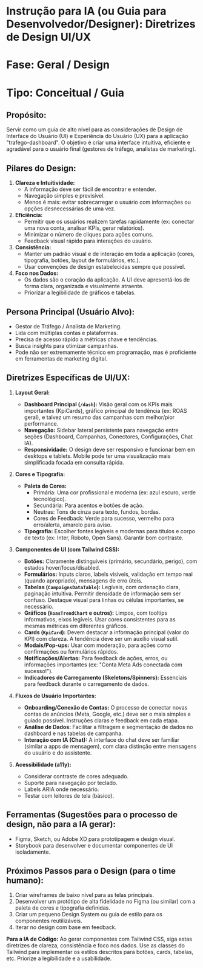 # Instrução para IA (ou Guia para Desenvolvedor/Designer): Diretrizes de Design UI/UX
# Fase: Geral / Design
# Tipo: Conceitual / Guia

## Propósito:
Servir como um guia de alto nível para as considerações de Design de Interface do Usuário (UI) e Experiência do Usuário (UX) para a aplicação "trafego-dashboard". O objetivo é criar uma interface intuitiva, eficiente e agradável para o usuário final (gestores de tráfego, analistas de marketing).

## Pilares do Design:
1.  **Clareza e Intuitividade:**
    - A informação deve ser fácil de encontrar e entender.
    - Navegação simples e previsível.
    - Menos é mais: evitar sobrecarregar o usuário com informações ou opções desnecessárias de uma vez.
2.  **Eficiência:**
    - Permitir que os usuários realizem tarefas rapidamente (ex: conectar uma nova conta, analisar KPIs, gerar relatórios).
    - Minimizar o número de cliques para ações comuns.
    - Feedback visual rápido para interações do usuário.
3.  **Consistência:**
    - Manter um padrão visual e de interação em toda a aplicação (cores, tipografia, botões, layout de formulários, etc.).
    - Usar convenções de design estabelecidas sempre que possível.
4.  **Foco nos Dados:**
    - Os dados são o coração da aplicação. A UI deve apresentá-los de forma clara, organizada e visualmente atraente.
    - Priorizar a legibilidade de gráficos e tabelas.

## Persona Principal (Usuário Alvo):
- Gestor de Tráfego / Analista de Marketing.
- Lida com múltiplas contas e plataformas.
- Precisa de acesso rápido a métricas chave e tendências.
- Busca insights para otimizar campanhas.
- Pode não ser extremamente técnico em programação, mas é proficiente em ferramentas de marketing digital.

## Diretrizes Específicas de UI/UX:

1.  **Layout Geral:**
    - **Dashboard Principal (`/dash`):** Visão geral com os KPIs mais importantes (KpiCards), gráfico principal de tendência (ex: ROAS geral), e talvez um resumo das campanhas com melhor/pior performance.
    - **Navegação:** Sidebar lateral persistente para navegação entre seções (Dashboard, Campanhas, Conectores, Configurações, Chat IA).
    - **Responsividade:** O design deve ser responsivo e funcionar bem em desktops e tablets. Mobile pode ter uma visualização mais simplificada focada em consulta rápida.

2.  **Cores e Tipografia:**
    - **Paleta de Cores:**
        - Primária: Uma cor profissional e moderna (ex: azul escuro, verde tecnológico).
        - Secundária: Para acentos e botões de ação.
        - Neutras: Tons de cinza para texto, fundos, bordas.
        - Cores de Feedback: Verde para sucesso, vermelho para erro/alerta, amarelo para aviso.
    - **Tipografia:** Escolher fontes legíveis e modernas para títulos e corpo de texto (ex: Inter, Roboto, Open Sans). Garantir bom contraste.

3.  **Componentes de UI (com Tailwind CSS):**
    - **Botões:** Claramente distinguíveis (primário, secundário, perigo), com estados hover/focus/disabled.
    - **Formulários:** Inputs claros, labels visíveis, validação em tempo real (quando apropriado), mensagens de erro úteis.
    - **Tabelas (`CampaignsDataTable`):** Legíveis, com ordenação clara, paginação intuitiva. Permitir densidade de informação sem ser confuso. Destaque visual para linhas ou células importantes, se necessário.
    - **Gráficos (`RoasTrendChart` e outros):** Limpos, com tooltips informativos, eixos legíveis. Usar cores consistentes para as mesmas métricas em diferentes gráficos.
    - **Cards (`KpiCard`):** Devem destacar a informação principal (valor do KPI) com clareza. A tendência deve ser um auxílio visual sutil.
    - **Modais/Pop-ups:** Usar com moderação, para ações como confirmações ou formulários rápidos.
    - **Notificações/Alertas:** Para feedback de ações, erros, ou informações importantes (ex: "Conta Meta Ads conectada com sucesso!").
    - **Indicadores de Carregamento (Skeletons/Spinners):** Essenciais para feedback durante o carregamento de dados.

4.  **Fluxos de Usuário Importantes:**
    - **Onboarding/Conexão de Contas:** O processo de conectar novas contas de anúncios (Meta, Google, etc.) deve ser o mais simples e guiado possível. Instruções claras e feedback em cada etapa.
    - **Análise de Dados:** Facilitar a filtragem e segmentação de dados no dashboard e nas tabelas de campanha.
    - **Interação com IA (Chat):** A interface do chat deve ser familiar (similar a apps de mensagem), com clara distinção entre mensagens do usuário e do assistente.

5.  **Acessibilidade (a11y):**
    - Considerar contraste de cores adequado.
    - Suporte para navegação por teclado.
    - Labels ARIA onde necessário.
    - Testar com leitores de tela (básico).

## Ferramentas (Sugestões para o processo de design, não para a IA gerar):
- Figma, Sketch, ou Adobe XD para prototipagem e design visual.
- Storybook para desenvolver e documentar componentes de UI isoladamente.

## Próximos Passos para o Design (para o time humano):
1.  Criar wireframes de baixo nível para as telas principais.
2.  Desenvolver um protótipo de alta fidelidade no Figma (ou similar) com a paleta de cores e tipografia definidas.
3.  Criar um pequeno Design System ou guia de estilo para os componentes reutilizáveis.
4.  Iterar no design com base em feedback.

**Para a IA de Código:** Ao gerar componentes com Tailwind CSS, siga estas diretrizes de clareza, consistência e foco nos dados. Use as classes do Tailwind para implementar os estilos descritos para botões, cards, tabelas, etc. Priorize a legibilidade e a usabilidade.